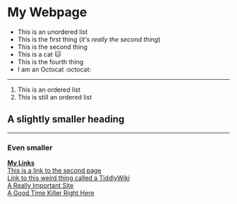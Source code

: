 # My Webpage

-  This is an unordered list
-  This is the first thing (_it's really the second thing_)
-  This is the second thing
-  This is a cat :cat:
-  This is the fourth thing
-  I am an Octocat :octocat:

---

1. This is an ordered list
2. This is still an ordered list

## A slightly smaller heading

---

### Even smaller

<ins>**My Links**</ins>  
[This is a link to the second page](mySecondPage.md)  
[Link to this weird thing called a TiddlyWiki](tiddlywiki.html)  
[A Really Important Site](https://www.youtube.com/watch?v=dQw4w9WgXcQ)  
[A Good Time Killer Right Here](https://www.youtube.com/watch?v=1JArN6rag8s)
